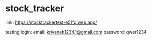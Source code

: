 # stock_tracker

link: https://stocktrackertest-e51fc.web.app/

testing login:
email: krivanek1234.1@gmail.com
password: qwer1234
